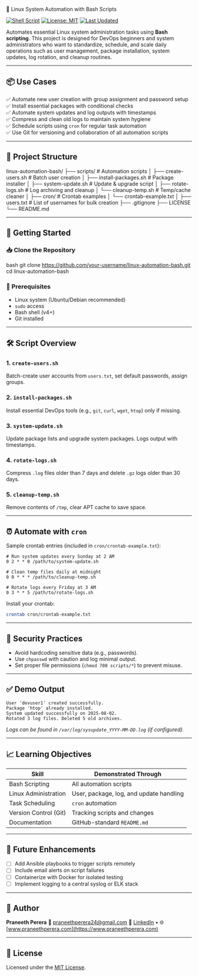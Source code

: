 🧰 Linux System Automation with Bash Scripts

[![Shell Script](https://img.shields.io/badge/Bash-automation-blue.svg)]()
[![License: MIT](https://img.shields.io/badge/License-MIT-yellow.svg)]()
[![Last Updated](https://img.shields.io/badge/Updated-August%202025-green.svg)]()

Automates essential Linux system administration tasks using **Bash scripting**. This project is designed for DevOps beginners and system administrators who want to standardize, schedule, and scale daily operations such as user management, package installation, system updates, log rotation, and cleanup routines.

---

## 📦 Use Cases

✅ Automate new user creation with group assignment and password setup  
✅ Install essential packages with conditional checks  
✅ Automate system updates and log outputs with timestamps  
✅ Compress and clean old logs to maintain system hygiene  
✅ Schedule scripts using `cron` for regular task automation  
✅ Use Git for versioning and collaboration of all automation scripts  

---

## 📁 Project Structure

linux-automation-bash/
├── scripts/                   # Automation scripts
│   ├── create-users.sh        # Batch user creation
│   ├── install-packages.sh    # Package installer
│   ├── system-update.sh       # Update & upgrade script
│   ├── rotate-logs.sh         # Log archiving and cleanup
│   └── cleanup-temp.sh        # Temp/cache cleaner
│
├── cron/                     # Crontab examples
│   └── crontab-example.txt
│
├── users.txt                 # List of usernames for bulk creation
├── .gitignore
├── LICENSE
└── README.md

---

## 🚀 Getting Started

### 📥 Clone the Repository
bash
git clone https://github.com/your-username/linux-automation-bash.git
cd linux-automation-bash

### 🔧 Prerequisites

* Linux system (Ubuntu/Debian recommended)
* `sudo` access
* Bash shell (v4+)
* Git installed

---

## 🛠️ Script Overview

### 1. `create-users.sh`

Batch-create user accounts from `users.txt`, set default passwords, assign groups.

### 2. `install-packages.sh`

Install essential DevOps tools (e.g., `git`, `curl`, `wget`, `htop`) only if missing.

### 3. `system-update.sh`

Update package lists and upgrade system packages. Logs output with timestamps.

### 4. `rotate-logs.sh`

Compress `.log` files older than 7 days and delete `.gz` logs older than 30 days.

### 5. `cleanup-temp.sh`

Remove contents of `/tmp`, clear APT cache to save space.

---

## ⏰ Automate with `cron`

Sample crontab entries (included in `cron/crontab-example.txt`):

```cron
# Run system updates every Sunday at 2 AM
0 2 * * 0 /path/to/system-update.sh

# Clean temp files daily at midnight
0 0 * * * /path/to/cleanup-temp.sh

# Rotate logs every Friday at 3 AM
0 3 * * 5 /path/to/rotate-logs.sh
```

Install your crontab:

```bash
crontab cron/crontab-example.txt
```

---

## 🔐 Security Practices

* Avoid hardcoding sensitive data (e.g., passwords).
* Use `chpasswd` with caution and log minimal output.
* Set proper file permissions (`chmod 700 scripts/*`) to prevent misuse.

---

## ✅ Demo Output

```
User 'devuser1' created successfully.
Package 'htop' already installed.
System updated successfully on 2025-08-02.
Rotated 3 log files. Deleted 5 old archives.
```

*Logs can be found in `/var/log/sysupdate_YYYY-MM-DD.log` (if configured).*

---

## 📈 Learning Objectives

| Skill                 | Demonstrated Through                    |
| --------------------- | --------------------------------------- |
| Bash Scripting        | All automation scripts                  |
| Linux Administration  | User, package, log, and update handling |
| Task Scheduling       | `cron` automation                       |
| Version Control (Git) | Tracking scripts and changes            |
| Documentation         | GitHub-standard `README.md`             |

---

## 📌 Future Enhancements

* [ ] Add Ansible playbooks to trigger scripts remotely
* [ ] Include email alerts on script failures
* [ ] Containerize with Docker for isolated testing
* [ ] Implement logging to a central syslog or ELK stack

---

## 👤 Author

**Praneeth Perera**
📧 [praneethperera24@gmail.com](mailto:praneethperera24@gmail.com)
🔗 [LinkedIn](https://www.linkedin.com/in/praneethperera) • 🌐 [www.praneethperera.com](https://www.praneethperera.com)

---

## 📜 License

Licensed under the [MIT License](LICENSE).

